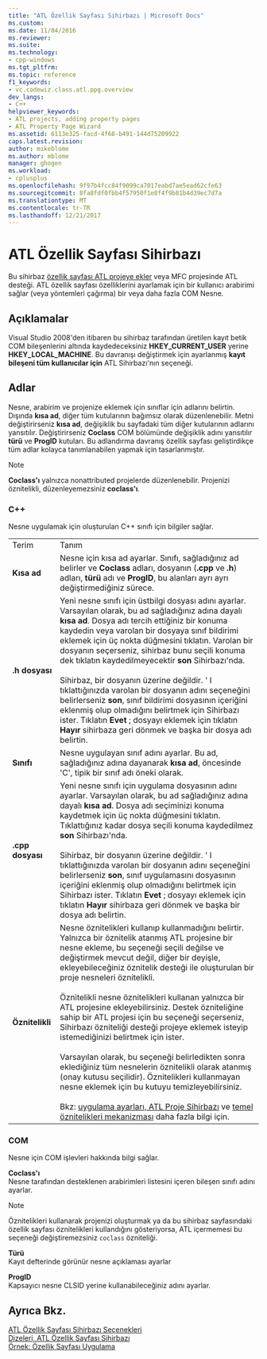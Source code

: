 ```yaml
---
title: "ATL Özellik Sayfası Sihirbazı | Microsoft Docs"
ms.custom: 
ms.date: 11/04/2016
ms.reviewer: 
ms.suite: 
ms.technology:
- cpp-windows
ms.tgt_pltfrm: 
ms.topic: reference
f1_keywords:
- vc.codewiz.class.atl.ppg.overview
dev_langs:
- C++
helpviewer_keywords:
- ATL projects, adding property pages
- ATL Property Page Wizard
ms.assetid: 6113e325-facd-4f68-b491-144d75209922
caps.latest.revision: 
author: mikeblome
ms.author: mblome
manager: ghogen
ms.workload:
- cplusplus
ms.openlocfilehash: 9f97b4fcc84f9099ca7017eabd7ae5ead62cfe63
ms.sourcegitcommit: 8fa8fdf0fbb4f57950f1e8f4f9b81b4d39ec7d7a
ms.translationtype: MT
ms.contentlocale: tr-TR
ms.lasthandoff: 12/21/2017
---
```

# <a name="atl-property-page-wizard"></a>ATL Özellik Sayfası Sihirbazı
Bu sihirbaz [özellik sayfası ATL projeye ekler](../../atl/reference/adding-an-atl-property-page.md) veya MFC projesinde ATL desteği. ATL özellik sayfası özelliklerini ayarlamak için bir kullanıcı arabirimi sağlar (veya yöntemleri çağırma) bir veya daha fazla COM Nesne.  
  
## <a name="remarks"></a>Açıklamalar  
 Visual Studio 2008'den itibaren bu sihirbaz tarafından üretilen kayıt betik COM bileşenlerini altında kaydedeceksiniz **HKEY_CURRENT_USER** yerine **HKEY_LOCAL_MACHINE**. Bu davranışı değiştirmek için ayarlanmış **kayıt bileşeni tüm kullanıcılar için** ATL Sihirbazı'nın seçeneği.  
  
## <a name="names"></a>Adlar  
 Nesne, arabirim ve projenize eklemek için sınıflar için adlarını belirtin. Dışında **kısa ad**, diğer tüm kutularının bağımsız olarak düzenlenebilir. Metni değiştirirseniz **kısa ad**, değişiklik bu sayfadaki tüm diğer kutularının adlarını yansıtılır. Değiştirirseniz **Coclass** COM bölümünde değişiklik adını yansıtılır **türü** ve **ProgID** kutuları. Bu adlandırma davranış özellik sayfası geliştirdikçe tüm adlar kolayca tanımlanabilen yapmak için tasarlanmıştır.  
  
> [!NOTE]
>  **Coclass'ı** yalnızca nonattributed projelerde düzenlenebilir. Projenizi öznitelikli, düzenleyemezsiniz **coclass'ı**.  
  
### <a name="c"></a>C++  
 Nesne uygulamak için oluşturulan C++ sınıfı için bilgiler sağlar.  
  
|||  
|-|-|  
|Terim|Tanım|  
|**Kısa ad**|Nesne için kısa ad ayarlar. Sınıfı, sağladığınız ad belirler ve **Coclass** adları, dosyanın (**.cpp** ve **.h**) adları, **türü** adı ve  **ProgID**, bu alanları ayrı ayrı değiştirmediğiniz sürece.|  
|**.h dosyası**|Yeni nesne sınıfı için üstbilgi dosyası adını ayarlar. Varsayılan olarak, bu ad sağladığınız adına dayalı **kısa ad**. Dosya adı tercih ettiğiniz bir konuma kaydedin veya varolan bir dosyaya sınıf bildirimi eklemek için üç nokta düğmesini tıklatın. Varolan bir dosyanın seçerseniz, sihirbaz bunu seçili konuma dek tıklatın kaydedilmeyecektir **son** Sihirbazı'nda.<br /><br /> Sihirbaz, bir dosyanın üzerine değildir. ' I tıklattığınızda varolan bir dosyanın adını seçeneğini belirlerseniz **son**, sınıf bildirimi dosyasının içeriğini eklenmiş olup olmadığını belirtmek için Sihirbazı ister. Tıklatın **Evet** ; dosyayı eklemek için tıklatın **Hayır** sihirbaza geri dönmek ve başka bir dosya adı belirtin.|  
|**Sınıfı**|Nesne uygulayan sınıf adını ayarlar. Bu ad, sağladığınız adına dayanarak **kısa ad**, öncesinde 'C', tipik bir sınıf adı öneki olarak.|  
|**.cpp dosyası**|Yeni nesne sınıfı için uygulama dosyasının adını ayarlar. Varsayılan olarak, bu ad sağladığınız adına dayalı **kısa ad**. Dosya adı seçiminizi konuma kaydetmek için üç nokta düğmesini tıklatın. Tıklattığınız kadar dosya seçili konuma kaydedilmez **son** Sihirbazı'nda.<br /><br /> Sihirbaz, bir dosyanın üzerine değildir. ' I tıklattığınızda varolan bir dosyanın adını seçeneğini belirlerseniz **son**, sınıf uygulamasını dosyasının içeriğini eklenmiş olup olmadığını belirtmek için Sihirbazı ister. Tıklatın **Evet** ; dosyayı eklemek için tıklatın **Hayır** sihirbaza geri dönmek ve başka bir dosya adı belirtin.|  
|**Öznitelikli**|Nesne öznitelikleri kullanıp kullanmadığını belirtir. Yalnızca bir öznitelik atanmış ATL projesine bir nesne ekleme, bu seçeneği seçili değilse ve değiştirmek mevcut değil, diğer bir deyişle, ekleyebileceğiniz öznitelik desteği ile oluşturulan bir proje nesneleri öznitelikli.<br /><br /> Öznitelikli nesne öznitelikleri kullanan yalnızca bir ATL projesine ekleyebilirsiniz. Destek özniteliğine sahip bir ATL projesi için bu seçeneği seçerseniz, Sihirbazı özniteliği desteği projeye eklemek isteyip istemediğinizi belirtmek için ister.<br /><br /> Varsayılan olarak, bu seçeneği belirledikten sonra eklediğiniz tüm nesnelerin öznitelikli olarak atanmış (onay kutusu seçilidir). Öznitelikleri kullanmayan nesne eklemek için bu kutuyu temizleyebilirsiniz.<br /><br /> Bkz: [uygulama ayarları, ATL Proje Sihirbazı](../../atl/reference/application-settings-atl-project-wizard.md) ve [temel öznitelikleri mekanizması](../../windows/basic-mechanics-of-attributes.md) daha fazla bilgi için.|  
  
### <a name="com"></a>COM  
 Nesne için COM işlevleri hakkında bilgi sağlar.  
  
 **Coclass'ı**  
 Nesne tarafından desteklenen arabirimleri listesini içeren bileşen sınıfı adını ayarlar.  
  
> [!NOTE]
>  Öznitelikleri kullanarak projenizi oluşturmak ya da bu sihirbaz sayfasındaki özellik sayfası öznitelikleri kullandığını gösteriyorsa, ATL içermemesi bu seçeneği değiştiremezsiniz `coclass` özniteliği.  
  
 **Türü**  
 Kayıt defterinde görünür nesne açıklaması ayarlar  
  
 **ProgID**  
 Kapsayıcı nesne CLSID yerine kullanabileceğiniz adını ayarlar.  
  
## <a name="see-also"></a>Ayrıca Bkz.  
 [ATL Özellik Sayfası Sihirbazı Seçenekleri](../../atl/reference/options-atl-property-page-wizard.md)   
 [Dizeleri, ATL Özellik Sayfası Sihirbazı](../../atl/reference/strings-atl-property-page-wizard.md)   
 [Örnek: Özellik Sayfası Uygulama](../../atl/example-implementing-a-property-page.md)

